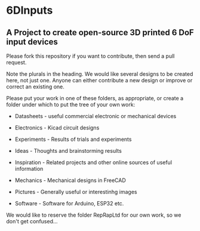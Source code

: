 # 6DInputs

## A Project to create open-source 3D printed 6 DoF input devices

Please fork this repository if you want to contribute, then send a pull request.

Note the plurals in the heading. We would like several designs to be created here, not just one. Anyone can either contribute a new design or improve or correct an existing one.

Please put your work in one of these folders, as appropriate, or create a folder under which to put the tree of your own work:

 - Datasheets - useful commercial electronic or mechanical devices

 - Electronics - Kicad circuit designs

 - Experiments - Results of trials and experiments

 - Ideas - Thoughts and brainstorming results

 - Inspiration - Related projects and other online sources of useful information

 - Mechanics - Mechanical designs in FreeCAD

 - Pictures - Generally useful or interestinhg images

 - Software - Software for Arduino, ESP32 etc.


We would like to reserve the folder RepRapLtd for our own work, so we don't get confused...




